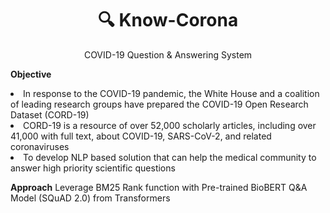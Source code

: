 <h1 align="center">🔍 Know-Corona</h1>

<p align="center">COVID-19 Question & Answering System</p>

**Objective** 
<li>In response to the COVID-19 pandemic, the White House and a coalition of leading research groups have prepared the COVID-19 Open Research Dataset (CORD-19)</li>
<li>CORD-19 is a resource of over 52,000 scholarly articles, including over 41,000 with full text, about COVID-19, SARS-CoV-2, and related coronaviruses</li>
<li>To develop NLP based solution that can help the medical community to answer high priority scientific questions</li>


**Approach** Leverage BM25 Rank function with Pre-trained BioBERT Q&A Model (SQuAD 2.0) from Transformers
